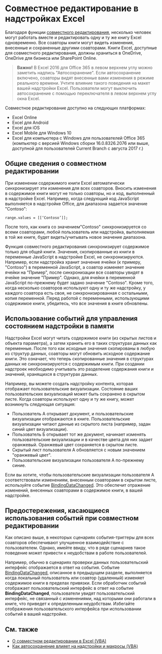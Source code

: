 # <a name="coauthoring-in-excel-add-ins"></a>Совместное редактирование в надстройках Excel  

Благодаря функции [совместного редактирования](https://support.office.com/en-US/article/Collaborate-on-Excel-workbooks-at-the-same-time-with-co-authoring-7152aa8b-b791-414c-a3bb-3024e46fb104), несколько человек могут работать вместе и редактировать одну и ту же книгу Excel одновременно. Все соавторы книги могут видеть изменения, внесенные и сохраненные другими соавторами. Книги Excel, доступные для совместного редактирования, должны храниться в OneDrive, OneDrive для бизнеса или SharePoint Online.

> **Важно!** В Excel 2016 для Office 365 в левом верхнем углу можно заметить надпись "Автосохранение". Если автосохранение включено, соавторы видят внесенные вами изменения в режиме реального времени. Учтите влияние такого поведения на макет вашей надстройки Excel. Пользователи могут выключить автосохранение с помощью переключателя в левом верхнем углу окна Excel.

Совместное редактирование доступно на следующих платформах:

- Excel Online
- Excel для Android
- Excel для iOS
- Excel Mobile для Windows 10
- Excel для компьютера с Windows для пользователей Office 365 (компьютер с версией Windows сборки 16.0.8326.2076 или выше, доступной для пользователей Current Branch с августа 2017 г.)

## <a name="coauthoring-overview"></a>Общие сведения о совместном редактировании
 
При изменении содержимого книги Excel автоматически синхронизирует эти изменения для всех соавторов. Вносить изменения в содержимое книги могут не только соавторы, но и код, выполненный в надстройке Excel. Например, когда следующий код JavaScript выполняется в надстройке Office, для диапазона задается значение "Contoso":


    range.values = [[‘Contoso’]];

После того, как книга со значением"Contoso" синхронизируется со всеми соавторами, любой пользователь или надстройка, выполняемая в той же книге, будет видеть/учитывать новое значение диапазона. 

Функция совместного редактирования синхронизирует содержимое только для общей книги. Значения, скопированные из книги в переменные JavaScript в надстройке Excel, не синхронизируются. Например, если надстройка хранит значение ячейки (к примеру, "Contoso") в переменной JavaScript, а соавтор изменяет значение ячейки на "Пример", после синхронизации все соавторы увидят в ячейке значение "Пример". Однако, для ячейки в переменной JavaScript по-прежнему будет задано значение "Contoso". Кроме того, когда несколько соавторов используют одну и ту же надстройку, у каждого соавтора есть своя, не синхронизированная с остальными, копия переменной. Перед работой с переменными, использующими содержимое книги, убедитесь, что все значения в книге обновлены. 

## <a name="use-events-to-manage-the-in-memory-state-of-your-add-in"></a>Использование событий для управления состоянием надстройки в памяти
 
Надстройки Excel могут читать содержимое книги (из скрытых листов и объекта параметра), а затем хранить его в таких структурах данных как переменные. После того как исходные значения скопированы в любую из структур данных, соавторы могут обновить исходное содержание книги. Это означает, что теперь скопированные значения в структурах данных не синхронизируются с содержимым книги. При создании надстроек необходимо учитывать это разделение содержания книги и значений, хранящихся в структурах данных.

Например, вы можете создать надстройку контента, которая отображает пользовательские визуализации. Состояние ваших пользовательских визуализаций может быть сохранено в скрытом листе. Когда соавторы используют одну и ту же книгу, может возникнуть следующая ситуация:

- Пользователь A открывает документ, и пользовательские визуализации отображаются в книге. Пользовательские визуализации читают данные из скрытого листа (например, задан синий цвет визуализации).
- Пользователь Б открывает тот же документ, начинает изменять пользовательские визуализации и в качестве цвета для них задает оранжевый. Оранжевый цвет сохраняется в скрытом листе.
- Скрытый лист пользователя А обновляется с новым значением "оранжевый цвет".
- Пользовательские визуализации пользователя А по-прежнему синие. 

Если вы хотите, чтобы пользовательские визуализации пользователя А соответствовали изменениям, внесенным соавторами в скрытом листе, используйте событие [BindingDataChanged](http://dev.office.com/reference/add-ins/shared/binding.bindingdatachangedevent). Это обеспечит отражение изменений, внесенных соавторами в содержимое книги, в вашей надстройке.

## <a name="caveats-to-using-events-with-co-authoring"></a>Предостережения, касающиеся использования событий при совместном редактировании 

Как описано выше, в некоторых сценариях события-триггеры для всех соавторов обеспечивают улучшенное взаимодействие с пользователем. Однако, имейте ввиду, что в ряде сценариев такое поведение может привести к неудобствам в работе пользователей. 

Например, обычно в сценариях проверки данных пользовательский интерфейс отображается в ответ на события. Событие [BindingDataChanged](http://dev.office.com/reference/add-ins/shared/binding.bindingdatachangedevent), описанное в предыдущем разделе, выполняется когда локальный пользователь или соавтор (удаленный) изменяет содержимое книги в пределах привязки. Если обработчик событий отображает пользовательский интерфейс в ответ на событие **BindingDataChanged**, пользователи увидят пользовательский интерфейс, не связанный с изменениями, над которыми они работали в книге, что приведет к определенным неудобствам. Избегайте отображения пользовательского интерфейса при использовании событий в вашей надстройке.

## <a name="see-also"></a>См. также 

- [О совместном редактировании в Excel (VBA)](https://msdn.microsoft.com/en-us/vba/excel-vba/articles/about-coauthoring-in-excel) 
- [Как автосохранение влияет на надстройки и макросы (VBA)](https://msdn.microsoft.com/en-us/vba/office-shared-vba/articles/how-autosave-impacts-addins-and-macros) 
